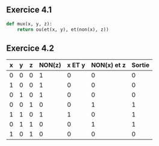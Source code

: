 ## Exercice 4.1

```py
def mux(x, y, z):
    return ou(et(x, y), et(non(x), z))
```

## Exercice 4.2

| x | y | z | NON(z) | x ET y | NON(x) et z | Sortie |
|---|---|---|--------|--------|-------------|--------|
| 0 | 0 | 0 |   1    |   0    |      0      |   0    |
| 1 | 0 | 0 |   1    |   0    |      0      |   0    |
| 0 | 1 | 0 |   1    |   0    |      0      |   0    |
| 0 | 0 | 1 |   0    |   0    |      1      |   1    |
| 1 | 1 | 0 |   1    |   1    |      0      |   1    |
| 0 | 1 | 1 |   0    |   0    |      1      |   1    |
| 1 | 0 | 1 |   0    |   0    |      0      |   0    |
